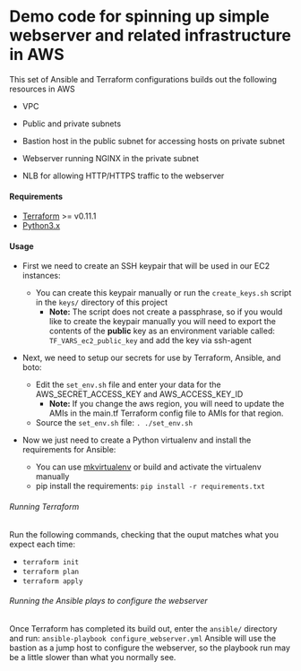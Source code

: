 # Demo code for spinning up simple webserver and related infrastructure in AWS

This set of Ansible and Terraform configurations builds out the following resources in AWS 

* VPC 

* Public and private subnets

* Bastion host in the public subnet for accessing hosts on private subnet

* Webserver running NGINX in the private subnet

* NLB for allowing HTTP/HTTPS traffic to the webserver
#### Requirements
* [Terraform](https://www.terraform.io/) >= v0.11.1
* [Python3.x](https://www.python.org/)

#### Usage
* First we need to create an SSH keypair that will be used in our EC2 instances:
  * You can create this keypair manually or run the `create_keys.sh` script in the `keys/` directory of this project
    * **Note:** The script does not create a passphrase, so if you would like to create the keypair manually you will need to export the contents of the **public** key as an environment variable called: `TF_VARS_ec2_public_key` and add the key via ssh-agent

* Next, we need to setup our secrets for use by Terraform, Ansible, and boto:

  * Edit the `set_env.sh` file and enter your data for the AWS_SECRET_ACCESS_KEY and AWS_ACCESS_KEY_ID
    * **Note:** If you change the aws region, you will need to update the AMIs in the main.tf Terraform config file to AMIs for that region.
  * Source the `set_env.sh` file: `. ./set_env.sh`

* Now we just need to create a Python virtualenv and install the requirements for Ansible:
  * You can use [mkvirtualenv](https://virtualenvwrapper.readthedocs.io/en/latest/) or build and activate the virtualenv manually
  * pip install the requirements: `pip install -r requirements.txt`

###### Running Terraform
Run the following commands, checking that the ouput matches what you expect each time:
* `terraform init`
* `terraform plan`
* `terraform apply`

###### Running the Ansible plays to configure the webserver
Once Terraform has completed its build out, enter the `ansible/` directory and run: `ansible-playbook configure_webserver.yml`
Ansible will use the bastion as a jump host to configure the webserver, so the playbook run may be a little slower than what you normally see.




